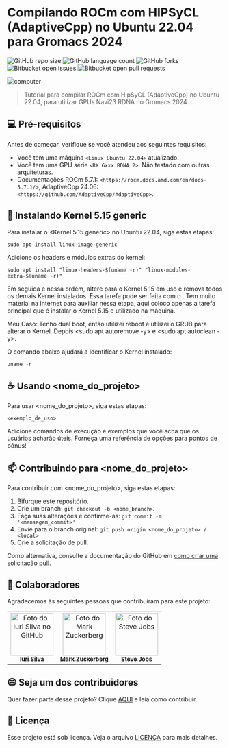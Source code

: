 # Compilando ROCm com HIPSyCL (AdaptiveCpp) no Ubuntu 22.04 para Gromacs 2024

![GitHub repo size](https://img.shields.io/github/repo-size/patrickallanfaustino/tutorials?style=for-the-badge)
![GitHub language count](https://img.shields.io/github/languages/count/patrickallanfaustino/tutorials?style=for-the-badge)
![GitHub forks](https://img.shields.io/github/forks/patrickallanfaustino/tutorials?style=for-the-badge)
![Bitbucket open issues](https://img.shields.io/bitbucket/issues/patrickallanfaustino/tutorials?style=for-the-badge)
![Bitbucket open pull requests](https://img.shields.io/bitbucket/pr-raw/patrickallanfaustino/tutorials?style=for-the-badge)

<img src="imagem.png" alt="computer">

> Tutorial para compilar ROCm com HipSyCL (AdaptiveCpp) no Ubuntu 22.04, para utilizar GPUs Navi23 RDNA no Gromacs 2024.

## 💻 Pré-requisitos

Antes de começar, verifique se você atendeu aos seguintes requisitos:

- Você tem uma máquina `<Linux Ubuntu 22.04>` atualizado.
- Você tem uma GPU série `<RX 6xxx RDNA 2>`. Não testado com outras arquiteturas.
- Documentações ROCm 5.7.1: `<https://rocm.docs.amd.com/en/docs-5.7.1/>`, AdaptiveCpp 24.06: `<https://github.com/AdaptiveCpp/AdaptiveCpp>`.

## 🔧 Instalando Kernel 5.15 generic

Para instalar o <Kernel 5.15 generic> no Ubuntu 22.04, siga estas etapas:

```
sudo apt install linux-image-generic
```

Adicione os headers e módulos extras do kernel:

```
sudo apt install "linux-headers-$(uname -r)" "linux-modules-extra-$(uname -r)"
```

Em seguida e nessa ordem, altere para o Kernel 5.15 em uso e remova todos os demais Kernel instalados. Essa tarefa pode ser feita com o <GRUB CUSTOMIZER>. Tem muito material na internet para auxiliar nessa etapa, aqui coloco apenas a tarefa principal que é instalar o Kernel 5.15 e utilizado na máquina.

Meu Caso: Tenho dual boot, então utilizei reboot e utilizei o GRUB para alterar o Kernel. Depois <sudo apt autoremove -y> e <sudo apt autoclean -y>.

O comando abaixo ajudará a identificar o Kernel instalado:

```
uname -r
```


## ☕ Usando <nome_do_projeto>

Para usar <nome_do_projeto>, siga estas etapas:

```
<exemplo_de_uso>
```

Adicione comandos de execução e exemplos que você acha que os usuários acharão úteis. Forneça uma referência de opções para pontos de bônus!

## 📫 Contribuindo para <nome_do_projeto>

Para contribuir com <nome_do_projeto>, siga estas etapas:

1. Bifurque este repositório.
2. Crie um branch: `git checkout -b <nome_branch>`.
3. Faça suas alterações e confirme-as: `git commit -m '<mensagem_commit>'`
4. Envie para o branch original: `git push origin <nome_do_projeto> / <local>`
5. Crie a solicitação de pull.

Como alternativa, consulte a documentação do GitHub em [como criar uma solicitação pull](https://help.github.com/en/github/collaborating-with-issues-and-pull-requests/creating-a-pull-request).

## 🤝 Colaboradores

Agradecemos às seguintes pessoas que contribuíram para este projeto:

<table>
  <tr>
    <td align="center">
      <a href="#" title="defina o título do link">
        <img src="https://avatars3.githubusercontent.com/u/31936044" width="100px;" alt="Foto do Iuri Silva no GitHub"/><br>
        <sub>
          <b>Iuri Silva</b>
        </sub>
      </a>
    </td>
    <td align="center">
      <a href="#" title="defina o título do link">
        <img src="https://s2.glbimg.com/FUcw2usZfSTL6yCCGj3L3v3SpJ8=/smart/e.glbimg.com/og/ed/f/original/2019/04/25/zuckerberg_podcast.jpg" width="100px;" alt="Foto do Mark Zuckerberg"/><br>
        <sub>
          <b>Mark Zuckerberg</b>
        </sub>
      </a>
    </td>
    <td align="center">
      <a href="#" title="defina o título do link">
        <img src="https://miro.medium.com/max/360/0*1SkS3mSorArvY9kS.jpg" width="100px;" alt="Foto do Steve Jobs"/><br>
        <sub>
          <b>Steve Jobs</b>
        </sub>
      </a>
    </td>
  </tr>
</table>

## 😄 Seja um dos contribuidores

Quer fazer parte desse projeto? Clique [AQUI](CONTRIBUTING.md) e leia como contribuir.

## 📝 Licença

Esse projeto está sob licença. Veja o arquivo [LICENÇA](LICENSE.md) para mais detalhes.
